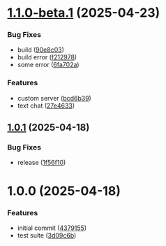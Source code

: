 # [1.1.0-beta.1](https://github.com/tonklaw/everydayrich-websocket/compare/v1.0.1...v1.1.0-beta.1) (2025-04-23)


### Bug Fixes

* build ([90e8c03](https://github.com/tonklaw/everydayrich-websocket/commit/90e8c03d1e893261b50b935f451e017e7431004b))
* build error ([f212978](https://github.com/tonklaw/everydayrich-websocket/commit/f212978da8e17049e09e4edab66151f4564899dc))
* some error ([6fa702a](https://github.com/tonklaw/everydayrich-websocket/commit/6fa702aef892decd484f2781b8990ea0876b2afd))


### Features

* custom server ([bcd6b39](https://github.com/tonklaw/everydayrich-websocket/commit/bcd6b393754dc13e236d366e0d66c95e618c4be1))
* text chat ([27e4633](https://github.com/tonklaw/everydayrich-websocket/commit/27e463309ada4ecf2ac403919c0554bda318361d))

## [1.0.1](https://github.com/tonklaw/everydayrich-websocket/compare/v1.0.0...v1.0.1) (2025-04-18)


### Bug Fixes

* release ([1f56f10](https://github.com/tonklaw/everydayrich-websocket/commit/1f56f10584ef8be6cbd7eed6e096cbb6ff7d261e))

# 1.0.0 (2025-04-18)


### Features

* initial commit ([4379155](https://github.com/tonklaw/everydayrich-websocket/commit/43791550ca2192706090a51ad122ffff077b60ae))
* test suite ([3d09c6b](https://github.com/tonklaw/everydayrich-websocket/commit/3d09c6bec3a4395e0a8d8300c58b29ceefdb9bc9))
